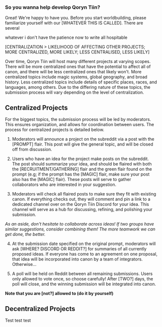 ### So you wanna help develop Qoryn Tiin?

Great! We're happy to have you. Before you start worldbuilding, please familiarize yourself with our [WHATEVER THIS IS CALLED]. There are several 

whatever i don't have the patience now to write all hospitable

[CENTRALIZATION > LIKELIHOOD OF AFFECTING OTHER PROJECTS; MORE CENTRALIZED, MORE LIKELY; LESS CENTRALISED, LESS LIKELY]

Over time, Qoryn Tiin will host many different projects at varying scopes. There will be more centralized ones that have the potential to affect all of canon, and there will be less centralized ones that likely won't. More centralized topics include magic systems, global geography, and broad history. Less centralized topics include details of specific places, races, and languages, among others. Due to the differing nature of these topics, the submission process will vary depending on the level of centralization.

## Centralized Projects

For the biggest topics, the submission process will be led by moderators. This ensures organization, and allows for coordination between users. The process for centralized projects is detailed below.

1) Moderators will announce a project on the subreddit via a post with the [PROMPT] flair. This post will give the general topic, and will be closed off from discussion.

2) Users who have an idea for the project make posts on the subreddit. The post should summarize your idea, and should be flaired with both the [RECRUITMENT/GATHERING] flair and the green flair found on the prompt (e.g; if the prompt has the [MAGIC] flair, make sure your post also has the [MAGIC] flair). These posts will serve to gather collaborators who are interested in your suggestion.

3) Moderators will check all flaired posts to make sure they fit with existing canon. If everything checks out, they will comment and pin a link to a dedicated channel over on the Qoryn Tiin Discord for your idea. This channel will serve as a hub for discussing, refining, and polishing your submission.

*As an aside, don't hesitate to collaborate across ideas! If two groups have similar suggestions, consider combining them! The more teamwork we can get done, the better.*

4) At the submission date specified on the original prompt, moderators will ask [WHERE? DISCORD OR REDDIT?] for summaries of all currently proposed ideas. If everyone has come to an agreement on one proposal, that idea will be incorporated into canon by a team of integrators. Otherwise...

5) A poll will be held on Reddit between all remaining submissions. Users only allowed to vote once, so choose carefully! After [TWO?] days, the poll will close, and the winning submission will be integrated into canon.

**Note that you are [not?] allowed to (do it by yourself)**

## Decentralized Projects

Test test test
